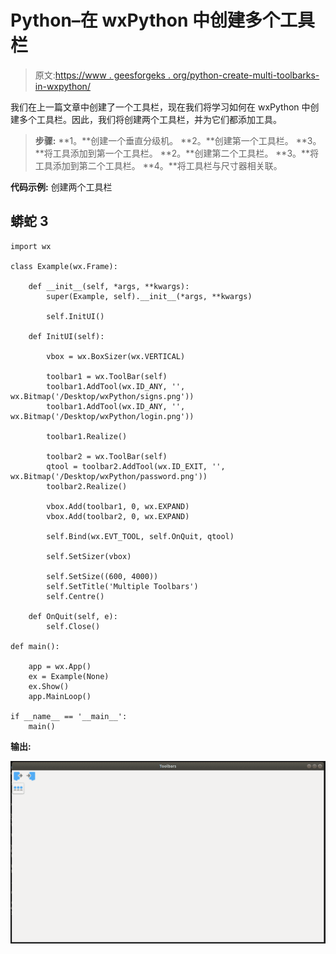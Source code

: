 # Python–在 wxPython 中创建多个工具栏

> 原文:[https://www . geesforgeks . org/python-create-multi-toolbarks-in-wxpython/](https://www.geeksforgeeks.org/python-create-multiple-toolbars-in-wxpython/)

我们在上一篇文章中创建了一个工具栏，现在我们将学习如何在 wxPython 中创建多个工具栏。因此，我们将创建两个工具栏，并为它们都添加工具。

> **步骤:**
> **1。**创建一个垂直分级机。
> **2。**创建第一个工具栏。
> **3。**将工具添加到第一个工具栏。
> **2。**创建第二个工具栏。
> **3。**将工具添加到第二个工具栏。
> **4。**将工具栏与尺寸器相关联。

**代码示例:**
创建两个工具栏

## 蟒蛇 3

```
import wx

class Example(wx.Frame):

    def __init__(self, *args, **kwargs):
        super(Example, self).__init__(*args, **kwargs)

        self.InitUI()

    def InitUI(self):

        vbox = wx.BoxSizer(wx.VERTICAL)

        toolbar1 = wx.ToolBar(self)
        toolbar1.AddTool(wx.ID_ANY, '', wx.Bitmap('/Desktop/wxPython/signs.png'))
        toolbar1.AddTool(wx.ID_ANY, '', wx.Bitmap('/Desktop/wxPython/login.png'))

        toolbar1.Realize()

        toolbar2 = wx.ToolBar(self)
        qtool = toolbar2.AddTool(wx.ID_EXIT, '', wx.Bitmap('/Desktop/wxPython/password.png'))
        toolbar2.Realize()

        vbox.Add(toolbar1, 0, wx.EXPAND)
        vbox.Add(toolbar2, 0, wx.EXPAND)

        self.Bind(wx.EVT_TOOL, self.OnQuit, qtool)

        self.SetSizer(vbox)

        self.SetSize((600, 4000))
        self.SetTitle('Multiple Toolbars')
        self.Centre()

    def OnQuit(self, e):
        self.Close()

def main():

    app = wx.App()
    ex = Example(None)
    ex.Show()
    app.MainLoop()

if __name__ == '__main__':
    main()
```

**输出:**

![](img/7d03ca6aca5b2ac2855cbe43babc77c3.png)